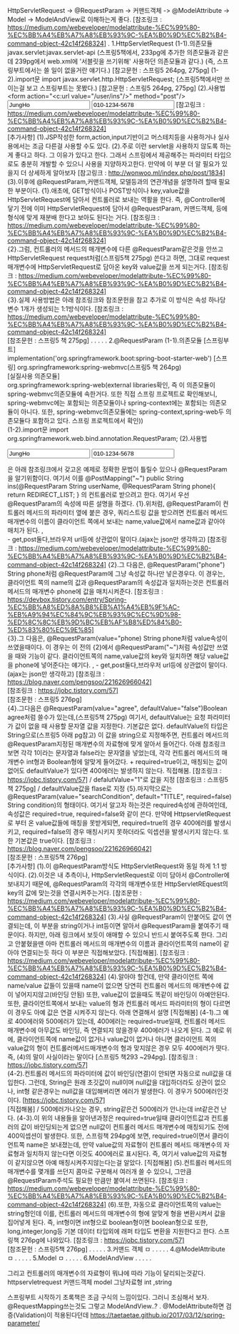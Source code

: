 HttpServletRequest -> @RequestParam -> 커맨드객체 -> @ModelAttribute -> Model -> ModelAndView로 이해하는게 좋다.
[참조링크 : https://medium.com/webeveloper/modelattribute-%EC%99%80-%EC%BB%A4%EB%A7%A8%EB%93%9C-%EA%B0%9D%EC%B2%B4-command-object-42c14f268324]
.
1.HttpServletRequest
    (1-1).의존모듈
        javax.servlet:javax.servlet-api
        (스프링5책에서, 233pg에 추가한 의존모듈과 같은데 239pg에서 web.xml에 '서블릿을 쓰기위해' 사용하던 의존모듈과 같다.)
        (즉, 스프링부트에서는 쓸 일이 없을거란 얘기다.)
        [참고문헌 : 스프링5 264pg, 275pg]
    (1-2).import문
        import javax.servlet.http.HttpServletRequest;
        (스프링5책에서만 쓰이는걸 보고 스프링부트는 못봤다.)
        [참고문헌 : 스프링5 264pg, 275pg]
    (2).사용법
        <form action="<c:url value="/user/ins"/>" method="post"/>
          <input type="text" name="userName" value="JungHo" />
          <input type="text" name="phone" value="010-1234-5678" />
        </form>
        [참고링크 : https://medium.com/webeveloper/modelattribute-%EC%99%80-%EC%BB%A4%EB%A7%A8%EB%93%9C-%EA%B0%9D%EC%B2%B4-command-object-42c14f268324]   
    [추가사항]
        (1).JSP작성한 form,action,input기반이고 머스테치등을 사용하거나 실사용에서는 조금 다른걸 사용할
            수도 있다.
        (2).주로 이런 servlet을 사용하지 않도록 하는게 좋다고 하다. 그 이유가 있다고 한다.
            그래서 스프링에서 제공해주는 파라미터 타입으로도 충분히 개발할 수 있으니 사용을 지양하자고한다.
            만약에 이 부분 더 알 필요가 있을지 더 상세하게 알아보자
            [참고링크 : http://wonwoo.ml/index.php/post/1834]
        (3).이후에 @RequestParam,커맨드객체, 모델등과의 연관개념을 설명하려 할때 필요한 부분이다.
            {1}.애초에, GET방식이나 POST방식이나 key,value값을 HttpServletRequest에 담아서 컨트롤러로
                보내는 역활을 한다.
                즉, @Controller에 닿기 전에 이미 HttpServletRequest에 담아서 @RequestParam, 커맨드객체, 등에
                형식에 맞게 재분배 한다고 보아도 된다는 거다.
                [참조링크 : https://medium.com/webeveloper/modelattribute-%EC%99%80-%EC%BB%A4%EB%A7%A8%EB%93%9C-%EA%B0%9D%EC%B2%B4-command-object-42c14f268324]   
            {2}.그럼, 컨트롤러의 메서드의 매개변수에 다른 @RequestParam같은것을 안쓰고 HttpServletRequest request처럼(스프링5책 275pg)
                쓴다고 하면, 그대로 request 매개변수에 HttpServletRequest로 담아온 key와 value값을 쓰게 되는거다.
                [참조링크 : https://medium.com/webeveloper/modelattribute-%EC%99%80-%EC%BB%A4%EB%A7%A8%EB%93%9C-%EA%B0%9D%EC%B2%B4-command-object-42c14f268324]   
            {3}.실제 사용방법은 아래 참조링크와 참조문헌을 참고
                추가로 이 방식은 속성 하나당 변수 1개가 생성되는 1:1방식이다.
                [참조링크 : https://medium.com/webeveloper/modelattribute-%EC%99%80-%EC%BB%A4%EB%A7%A8%EB%93%9C-%EA%B0%9D%EC%B2%B4-command-object-42c14f268324]   
                [참조문헌 : 스프링5 책 275pg]
.
.
.
.
.
2.@RequestParam
    (1-1).의존모듈
        [스프링부트]   
        implementation('org.springframework.boot:spring-boot-starter-web')
        [스프링]
        org.springframework:spring-webmvc(스프링5 책 264pg)  
        [실질사용 의존모듈]   
        org.springframework:spring-web(external libraries확인, 즉 이 의존모듈이 spring-webmvc의존모듈에 속한거다. 또한 직접 스프링 프로젝트로
                                        확인해보니, spring-webmvc에는 포함되는 의존모듈이나 spring-context에는 포함되는 의존모듈이 아니다.
                                        또한, spring-webmvc의존모듈에는 spring-context,spring-web두 의존모듈다 포함하고 있다. 스프링 프로젝트에서 확인))        
    (1-2).import문
        import org.springframework.web.bind.annotation.RequestParam;
    (2).사용법
        <form action="~" method="post">
         <input type="text" name="userName" value="JungHo">
         <input type="text" name="phone" value="010-1234-5678">
        </form>
         은 아래 참조링크에서 갖고온 예제로 정확한 문법이 틀릴수 있으나 @RequestParam을 알기위함이다.
         여기서 이를
         @PostMapping("~")
         public String ins(@RequestParam String userName, @RequestParam String phone){
             return REDIRECT_LIST;
         }
         의 컨트롤러로 받으려고 한다. 여기서 우선 @RequestParam의 속성에 따른 설명을 하겠다.
            {1}.위처럼, @RequestParam이 컨트롤러 메서드의 파라미터 옆에 붙은 경우, 쿼리스트링 값을 받으려면
                컨트롤러 메서드 매개변수의 이름이 클라이언트 쪽에서 보내는 name,value값에서 name값과 같아야
                매치가 된다. <a>,<form> - get,post둘다,브라우저 url등에 상관없이 말이다.(ajax는 json만 생각하고)
                [참조링크 : https://medium.com/webeveloper/modelattribute-%EC%99%80-%EC%BB%A4%EB%A7%A8%EB%93%9C-%EA%B0%9D%EC%B2%B4-command-object-42c14f268324]
            {2}.그 다음은, @RequestParam("phone") String phone처럼 @RequestParam에 그냥 속성값 하나만 넣은경우다.
                이 경우는, 클라이언트 쪽의 name의 값과 @RequestParam의 속성값과 일치하는것은 컨트롤러 메서드의 매개변수 phone에
                값을 매치시켜준다.
                [참조링크 : https://devbox.tistory.com/entry/Spring-%EC%BB%A8%ED%8A%B8%EB%A1%A4%EB%9F%AC-%EB%A9%94%EC%84%9C%EB%93%9C%EC%9D%98-%ED%8C%8C%EB%9D%BC%EB%AF%B8%ED%84%B0-%ED%83%80%EC%9E%85]   
            {3}.그 다음은, @RequestParam(value="phone) String phone처럼 value속성이 쓰였을때이다.
                이 경우는 이 전의 {2}에서 @RequestParam("~")처럼 속성값만 쓰였을 때와 기능이 같다. 클라이언트쪽의
                name,value값의 key와 일치하면 해당 value값을 phone에 넣어준다는 얘기다.
                <a>,<form> - get,post둘다,브라우저 url등에 상관없이 말이다.(ajax는 json만 생각하고)
                [참조링크 : https://blog.naver.com/pengsoo/221626966042]   
                [참조링크 : https://jobc.tistory.com/57]   
                [참조문헌 : 스프링5 276pg]   
            {4}.그다음은 @RequestParam(value="agree", defaultValue="false")Boolean agree처럼 쓸수가 있는데,(스프링5책 275pg)
                여기서, defaultValue는 요청 파라미터가 값이 없을 때 사용할 문자열 값을 지정한다. 기본값은 없다.
                defaultValue의 타입은 String으로(스프링5 아래 pg참고) 이 값을 string으로 지정해주면, 컨트롤러 메서드의 @RequestParam지정된 매개변수의
                자료형에 맞게 알아서 들어간다. 아래 참조링크 보면 각각 1이라는 문자열과 false라는 문자열을 넣었는데, 각각 컨트롤러 메서드의 매개변수 int형과
                Boolean형에 알맞게 들어갔다.
                +
                required=true이고, 매칭되는 값이 없어도 defaultValue가 있다면 400에러는 발생하지 않는다.
                직접해봄.
                [참조링크 : https://jobc.tistory.com/57] / defalutValue="1"로 값을 지정
                [참조링크 : 스프링5 책 275pg] / defaultValue값을 flase로 지정 
            {5}.마지막으로는 @RequestParam(value="searchCondition", default="TITLE", required=false) String condition)의 형태이다.
                여기서 알고자 하는것은 required속성에 관하여인데, 속성값은 required=true, required=false와 같이 쓴다.
                만약에 HttpservletRequest로 부터 온 value값들에 매칭을 못받게되면, required=true의 경우 400에러를 발생시키고,
                required=false의 경우 매칭시키지 못하더라도 익셉션을 발생시키지 않는다. 또한 기본값은 true이다.
                [참조링크 : https://blog.naver.com/pengsoo/221626966042]   
                [참조문헌 : 스프링5책 276pg]   
    [추가사항]
        (1).이 @RequestParam방식도 HttpServletRequest와 동일 하게 1:1 방식이다.
        (2).이것은 내 추측이나, HttpServletRequest로 이미 담아서 @Controller에 보내지기 때문에,
            @RequestParam의 각각의 매개변수또한 HttpServletREquest의 key의 값에 맞는것을 연결시켜주는거다.
            [참조문헌 : https://medium.com/webeveloper/modelattribute-%EC%99%80-%EC%BB%A4%EB%A7%A8%EB%93%9C-%EA%B0%9D%EC%B2%B4-command-object-42c14f268324]
        (3).사실 @RequestParam이 안붙어도 값이 연결되는데, 이 부분을 string이거나 int등이면 알아서 @RequestParam을 붙여주기 때문이다.
            하지만, 아래 링크에서 보듯이 애매할 수 있으니 반드시 붙여주도록 한다. 그리고 안붙혔을땐 아마 컨트롤러 메서드의 매개변수의 이름과
            클라이언트쪽의 name이 같아야 연결되는듯 하다 이 부분은 직접해보았다.
            [직접해봄].
            [참조링크 : https://medium.com/webeveloper/modelattribute-%EC%99%80-%EC%BB%A4%EB%A7%A8%EB%93%9C-%EA%B0%9D%EC%B2%B4-command-object-42c14f268324]
        (4).알아야 할건데, 만약 클라이언트 쪽에 name/value 값들이 있을때 name이 없으면 당연히 컨트롤러 메서드의 매개변수에 값이 넣어지지않고(바인딩 안됨)
            또한, value값이 없을때도 똑같이 바인딩이 아예안된다. 또한, 클라이언트쪽에서 보내는 value의 형과 컨트롤러 메서드 파라미터의 형이 다르면 이 경우도
            아예 값은 연결 시켜주지 않는다. 아래 연결해서 설명
            [직접해봄]
        (4-1).그 예로 400에러와 500에러가 있는데, 400에러는 required=true일때, 컨트롤러 메서드 매개변수에 아무값도 바인딩, 즉 연결되지 않을경우 400에러가 나오게 된다.
            그 예로 위에, 클라이언트쪽에 name값이 없거나 value값이 없거나 아니면 클라이언트 쪽의 value값의 형이 컨트롤러메서드매개변수의 형과 맞지않은 경우 모두
            400에러가 떳다. 즉, (4)의 말이 사실이라는 말이다
            [스프링5 책293 ~294pg].
            [참조링크 : https://jobc.tistory.com/57]   
        (4-2).컨트롤러 메서드의 파라미터에 값이 바인딩(연결)이 안되면 자동으로 null값을 대입한다. 그런데, String은 원래 초깃값이 null이며
            null값을 대입하더라도 상관이 없으나, int형 같은경우는 null값을 대입해버리면 에러가 발생한다. 이 경우가 500에러인것이다.
            [https://jobc.tistory.com/57]   
            [직접해봄] / 500에러가나오는 경우, string같은건 500에러가 안나는데 int같은건 난다.
        (4-3).이 위의 내용들을 알아낸과정은 required=true일때 클라이언트값과 컨트롤러의 값이 바인딩되는게 없으면 null값이 컨트롤러 메서드 매개변수에 매칭되기도
            전에 400익셉션이 발생한다. 또한, 스프링책 294pg에 보면, required=true이면서 클라이언트쪽 name은 보내졌는데, 만약 value값의 자료형이 컨트롤러 메서드 매개변수의 자료형과
            일치하지 않는다면 이것도 400에러로 표시된다. 즉, 여기서 value값의 자료형이 같지않으면 아예 매칭시켜주지않는다는걸 알았다.
            [직접해봄]
        (5).컨트롤러 메서드의 매개변수를 몇개를 쓰던지 콤마로 구분해서 여러개 쓸 수 있으니, 그만큼 @RequestParam주석도
            필요한 만큼만 붙여서 쓰면된다.
            [참조링크 : https://medium.com/webeveloper/modelattribute-%EC%99%80-%EC%BB%A4%EB%A7%A8%EB%93%9C-%EA%B0%9D%EC%B2%B4-command-object-42c14f268324]
        (6).또한, 자동으로 클라이언트쪽의 value는 string형인데 이를, 컨트롤러 메서드의 매개변수의 형에 알맞게 형을 변환시켜서 값을
            집어넣게 된다. 즉, int형이면 int형으로 boolean형이면 boolean형으로 또한, long,integer,long등 기본 데이터 타입외에 래퍼 타입도
            변환을 지원한다고 한다. 스프링책 276pg에 나와있다.
            [참조링크 : https://jobc.tistory.com/57]   
            [참조문헌 : 스프링5책 276pg]
.
.
.
.
.
3.커맨드 객체
    ㅁ
.
.
.
.
.
4.@ModelAttribute
    ㅁ
.
.
.
.
.
5.Model
    ㅁ
.
.
.
.
.
6.ModelAndView
.
.
.
.
.




그리고 컨트롤러의 매개변수의 자료형이 뭐냐에 따라 기능이 달리되는것같다.
httpservletrequest
커맨드객체
model
그냥자료형 int ,string


스프링부트 시작하기 초록책은 조금 구식의 느낌이있다. 그러니 조심해서 보자.
@RequestMapping쓰는것도 그렇고 ModelAndView..?
.
@ModelAttribute하면 검증(Validation)이 적용된다던데
https://taetaetae.github.io/2017/03/12/spring-parameter/